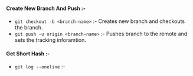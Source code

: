 #### Create New Branch And Push :-
* `git checkout -b <branch-name>` :- Creates new branch and checkouts the branch.
* `git push -u origin <branch-name>` :- Pushes branch to the remote and sets the tracking inforamtion.
#### Get Short Hash :- 
* `git log --oneline` :- 